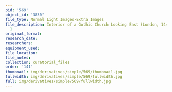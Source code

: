 ```yaml
---
pid: '569'
object_id: '3830'
file_type: Normal Light Images›Extra Images
file_description: Interior of a Gothic Church Looking East (London, 1443) - Extra
  1
original_format:
research_date:
researchers:
equipment_used:
file_location:
file_notes:
collection: curatorial_files
order: '141'
thumbnail: img/derivatives/simple/569/thumbnail.jpg
fullwidth: img/derivatives/simple/569/fullwidth.jpg
full: img/derivatives/simple/569/fullwidth.jpg
---
```

